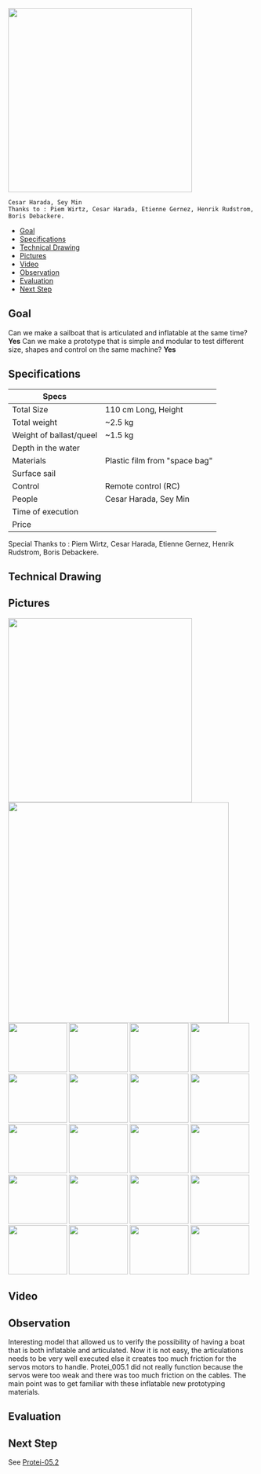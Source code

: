 <img src="http://farm6.static.flickr.com/5100/5572931900_e6fd46e627.jpg"  width = "375px">

    Cesar Harada, Sey Min
    Thanks to : Piem Wirtz, Cesar Harada, Etienne Gernez, Henrik Rudstrom, Boris Debackere. 

                
* [Goal](https://github.com/Scoutbots/Protei/wiki/05.1_Alien#goal)
* [Specifications](https://github.com/Scoutbots/Protei/wiki/05.1_Alien#specifications)
* [Technical Drawing](https://github.com/Scoutbots/Protei/wiki/05.1_Alien#technical-drawing)
* [Pictures](https://github.com/Scoutbots/Protei/wiki/05.1_Alien#pictures)
* [Video](https://github.com/Scoutbots/Protei/wiki/05.1_Alien#video)
* [Observation](https://github.com/Scoutbots/Protei/wiki/05.1_Alien#observation)
* [Evaluation](https://github.com/Scoutbots/Protei/wiki/05.1_Alien#evaluation)
* [Next Step](https://github.com/Scoutbots/Protei/wiki/05.1_Alien#next-step)

## Goal
Can we make a sailboat that is articulated and inflatable at the same time? **Yes**
Can we make a prototype that is simple and modular to test different size, shapes and control on the same machine? **Yes**

## Specifications
|Specs| |
--- | --- |
Total Size | 110 cm Long, Height
Total weight|	 ~2.5 kg
Weight of ballast/queel |	 ~1.5 kg
Depth in the water|	 
Materials|	Plastic film from "space bag"
Surface sail|
Control | Remote control (RC)
People|  Cesar Harada, Sey Min  
Time of execution|	 
Price|

Special Thanks to : Piem Wirtz, Cesar Harada, Etienne Gernez, Henrik Rudstrom, Boris Debackere.

## Technical Drawing


## Pictures


<img src="http://farm6.static.flickr.com/5296/5572326487_04aaf5a7c8.jpg" width = "375px">
<img src="http://farm6.static.flickr.com/5068/5572342177_853b941209.jpg" width = "450px">




<img src="http://farm6.static.flickr.com/5302/5573028774_44e8b234d4_t.jpg" height="100px" width = "120px">
<img src="http://farm6.static.flickr.com/5179/5573029124_a4d7e93e88_t.jpg" height="100px" width = "120px">
<img src="http://farm6.static.flickr.com/5265/5572440981_d03cbd882b_t.jpg" height="100px" width = "120px">
<img src="http://farm6.static.flickr.com/5224/5573040328_360d6b3b1b_t.jpg" height="100px" width = "120px">
<img src="http://farm6.static.flickr.com/5258/5572450779_8706d31408_t.jpg" height="100px" width = "120px">
<img src="http://farm6.static.flickr.com/5101/5572456053_82e1312fcd_t.jpg" height="100px" width = "120px">
<img src="http://farm6.static.flickr.com/5016/5573044574_eb6b29c9b4_t.jpg" height="100px" width = "120px">
<img src="http://farm6.static.flickr.com/5027/5572457783_111fd38fd2_t.jpg" height="100px" width = "120px">
<img src="http://farm6.static.flickr.com/5300/5573045630_63bf28975b_t.jpg" height="100px" width = "120px">
<img src="http://farm6.static.flickr.com/5058/5573049024_58011826bc_t.jpg" height="100px" width = "120px">
<img src="http://farm6.static.flickr.com/5055/5572458603_ea3e9fe36e_t.jpg" height="100px" width = "120px">
<img src="http://farm6.static.flickr.com/5260/5573049446_93c0ed7280_t.jpg" height="100px" width = "120px">
<img src="http://farm6.static.flickr.com/5029/5573049668_8e4743dcd5_t.jpg" height="100px" width = "120px">
<img src="http://farm6.static.flickr.com/5024/5573050256_8de93c919b_t.jpg" height="100px" width = "120px">
<img src="http://farm6.static.flickr.com/5253/5572460999_bb9e27e1e6_t.jpg" height="100px" width = "120px">
<img src="http://farm6.static.flickr.com/5095/5572328571_a5709de4a1_t.jpg" height="100px" width = "120px">
<img src="http://farm6.static.flickr.com/5293/5572912804_5fc82038ac_t.jpg" height="100px" width = "120px">
<img src="http://farm6.static.flickr.com/5257/5572934260_f79c3b4348_t.jpg" height="100px" width = "120px">
<img src="http://farm6.static.flickr.com/5266/5572933366_d3d8c1a541_t.jpg" height="100px" width = "120px">
<img src="http://farm6.static.flickr.com/5179/5572933032_9676c3dd62_t.jpg" height="100px" width = "120px">

## Video


## Observation

Interesting model that allowed us to verify the possibility of having a boat that is both inflatable and articulated. Now it is not easy, the articulations needs to be very well executed else it creates too much friction for the servos motors to handle. Protei_005.1 did not really function because the servos were too weak and there was too much friction on the cables. The main point was to get familiar with these inflatable new prototyping materials.

## Evaluation

## Next Step

See [Protei-05.2](https://github.com/Scoutbots/Protei/wiki/05.2_Tickles)
